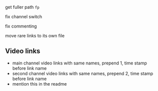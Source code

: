 ﻿get fuller path `fp`

fix channel switch

fix commenting

move rare links to its own file

## Video links

* main channel video links with same names, prepend 1, time stamp before link name
* second channel video links with same names, prepend 2, time stamp before link name
* mention this in the readme